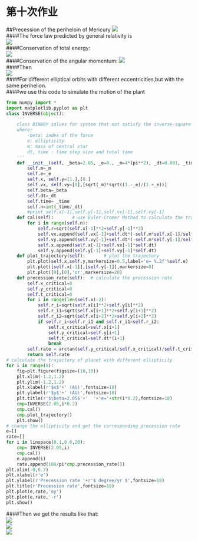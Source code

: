 第十次作业
===
##Precession of the periheloin of Mericury 
![](https://github.com/kolir/compuational_physics_N2014301020137/blob/master/File_2/10.1.gif)<br>
####The force law predicted by general relativity is  
![](https://github.com/kolir/compuational_physics_N2014301020137/blob/master/File_2/10.2.png)<br>
####Conservation of total energy:   
![](https://github.com/kolir/compuational_physics_N2014301020137/blob/master/File_2/10.3.png)<br>
####Conservation of the angular momentum:
![](https://github.com/kolir/compuational_physics_N2014301020137/blob/master/File_2/10.4.png)<br>
####Then  
![](https://github.com/kolir/compuational_physics_N2014301020137/blob/master/File_2/10.5.png)<br>
####For different elliptical orbits with different eccentricities,but with the same perihelion.<br>
####we use this code to simulate the motion of the plant  
```python
from numpy import *
import matplotlib.pyplot as plt
class INVERSE(object):
    ''' 
    class BINARY solves for system that not satisfy the inverse-square law
    where:
        -beta: index of the force
        e: ellipticity
        m: mass of central star
        dt, time : time step size and total time 
    '''
    def __init__(self, _beta=2.05, _e=0., _m=4*(pi**2), _dt=0.001, _time=20):
        self.m=_m
        self.e=_e
        self.x, self.y=[1.],[0.]
        self.vx, self.vy=[0],[sqrt(_m)*sqrt((1.-_e)/(1.+_e))]
        self.beta=_beta
        self.dt=_dt
        self.time= _time
        self.n=int(_time/_dt)
        #print self.x[-1],self.y[-1],self.vx[-1],self.vy[-1]
    def cal(self):       # use Euler-Cromer Method to calculate the trajectory of stars
        for i in range(self.n):
            self.r=sqrt(self.x[-1]**2+self.y[-1]**2)
            self.vx.append(self.vx[-1]+self.dt*(-self.m*self.x[-1]/self.r**(self.beta+1.)))
            self.vy.append(self.vy[-1]+self.dt*(-self.m*self.y[-1]/self.r**(self.beta+1.)))
            self.x.append(self.x[-1]+self.vx[-1]*self.dt)
            self.y.append(self.y[-1]+self.vy[-1]*self.dt)
    def plot_trajectory(self):       # plot the trajectory
        plt.plot(self.x,self.y,markersize=0.5,label='e= %.2f'%self.e)
        plt.plot([self.x[-1]],[self.y[-1]],markersize=8)
        plt.plot([0],[0],'or',markersize=20)
    def precession_rate(self):  # calculate the precession rate
        self.x_critical=0
        self.y_critical=0
        self.t_critical=0
        for i in range(len(self.x)-2):
            self.r_i=sqrt(self.x[i]**2+self.y[i]**2)
            self.r_i1=sqrt(self.x[i+1]**2+self.y[i+1]**2)
            self.r_i2=sqrt(self.x[i+2]**2+self.y[i+2]**2)
            if self.r_i<self.r_i1 and self.r_i1>self.r_i2:
                self.x_critical=self.x[i+1]
                self.y_critical=self.y[i+1]
                self.t_critical=self.dt*(i+1)
                break
        self.rate = arctan(self.y_critical/self.x_critical)/self.t_critical
        return self.rate
# calculate the trajectory of planet with different ellipticity       
for i in range(8):
    fig=plt.figure(figsize=(10,10)) 
    plt.xlim(-1.2,1.2)
    plt.ylim(-1.2,1.2)
    plt.xlabel(r'$x$'+' (AU)',fontsize=18)
    plt.ylabel(r'$y$'+' (AU)',fontsize=18)
    plt.title(r'$\beta=2.05$'+'  '+'e='+str(i*0.2),fontsize=18)
    cmp=INVERSE(2.05,i*0.2)
    cmp.cal()
    cmp.plot_trajectory()
    plt.show()
# change the ellipticity and get the corresponding precession rate
e=[]
rate=[]
for i in linspace(0.1,0.6,20):
    cmp= INVERSE(2.05,i)
    cmp.cal()
    e.append(i)
    rate.append(180/pi*cmp.precession_rate())
plt.xlim(-0,0.7)
plt.xlabel(r'e')
plt.ylabel(r'Precession rate '+r'$ degree/yr $',fontsize=18)
plt.title(r'Precession rate',fontsize=18)
plt.plot(e,rate,'oy')
plt.plot(e,rate,'-r')
plt.show()
```
####Then we get the results like that:  
![](https://github.com/kolir/compuational_physics_N2014301020137/blob/master/File_2/10.6.png)<br>
![](https://github.com/kolir/compuational_physics_N2014301020137/blob/master/File_2/10.7.png)<br>
![](https://github.com/kolir/compuational_physics_N2014301020137/blob/master/File_2/10.8.png)<br>
